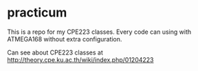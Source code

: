 # practicum

This is a repo for my CPE223 classes. Every code can using with ATMEGA168 without extra configuration.

Can see about CPE223 classes at http://theory.cpe.ku.ac.th/wiki/index.php/01204223
